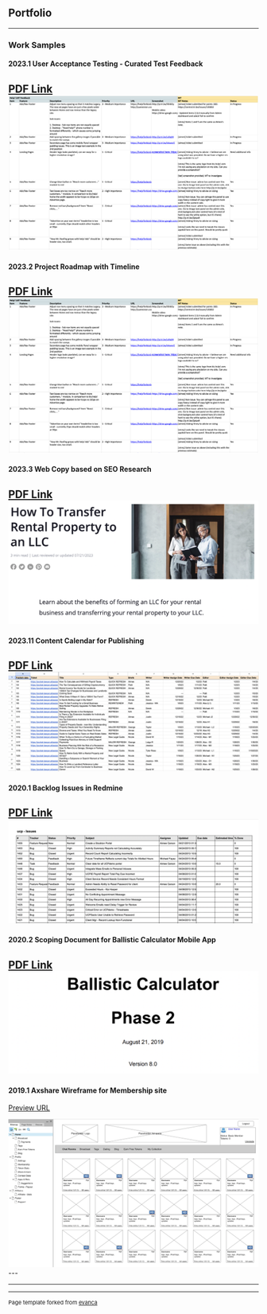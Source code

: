 ## Portfolio

---

### Work Samples

#### 2023.1 User Acceptance Testing - Curated Test Feedback
[PDF Link](/images/Help!%20UAT.xlsx%20-%20Google%20Sheets.pdf)
<img src="/images/UAT-feedback.png"/>
---

#### 2023.2 Project Roadmap with Timeline 
[PDF Link](/images/Help!%20UAT.xlsx%20-%20Google%20Sheets.pdf)
<img src="/images/UAT-feedback.png"/>
---

#### 2023.3 Web Copy based on SEO Research 

[PDF Link](/pdf/Sample%20writing_Content_%20TVmount__R1-Final.docx.pdf)
<img src="/images/RL-copy.png"/>
---

#### 2023.11 Content Calendar for Publishing

[PDF Link](/images/2023%20Content%20Dev%20Tracking_calendar%5Bsample%5D.xlsx%20-%20Google%20Sheets.pdf
)
<img src="/images/content_calendar.png"/>
---

#### 2020.1 Backlog Issues in Redmine

[PDF Link](/pdf/Redmine_Issues.pdf)
<img src="/images/redmine-issues.png"/>
---

#### 2020.2 Scoping Document for Ballistic Calculator Mobile App

[PDF Link](/pdf/Phase2_Reqs_BallisticCalculator_WebApp_FinalReview8.pdf)
<img src="/images/z-calc.png"/>
---

#### 2019.1 Axshare Wireframe for Membership site

[Preview URL]([http://example.com/](https://i9a8ec.axshare.com/#p=home))

<img src="/images/wireframe_axshare.png"/>
---

<!--

### Archive

- [Project 2014 Axshare Wireframe](/images/wireframe_axshare.png
)
- [Project 2 Title](http://example.com/)
- [Project 3 Title](http://example.com/)
- [Project 4 Title](http://example.com/)
- [Project 5 Title](http://example.com/)
-->
---




---
<p style="font-size:11px">Page template forked from <a href="https://github.com/evanca/quick-portfolio">evanca</a></p>
<!-- Remove above link if you don't want to attibute -->
